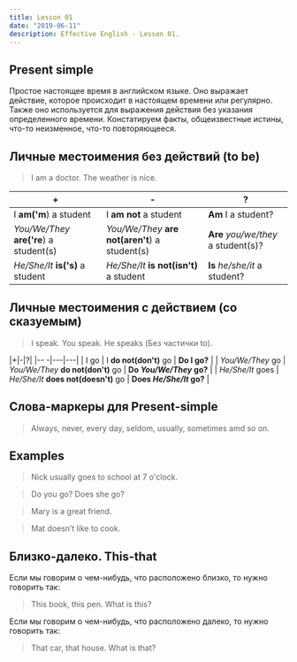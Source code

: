 ```yaml
---
title: Lesson 01
date: "2019-06-11"
description: Effective English - Lesson 01.
---
```


## Present simple
Простое настоящее время в английском языке. Оно выражает действие, которое происходит в настоящем времени или регулярно. Также оно используется для выражения действия без указания определенного времени. Констатируем факты, общеизвестные истины, что-то неизменное, что-то повторяющееся.

## Личные местоимения без действий (to be)
>I am a doctor. The weather is nice.

|+|-|?| 
|---|---|---|
| I **am('m**) a student | I **am not** a student | **Am** I a student? |
| *You/We/They* **are('re**) a student(s)  | *You/We/They* **are not(aren't**) a student(s) | **Are** *you/we/they* a student(s)? |
| *He/She/It* **is('s)** a student | *He/She/It* **is not(isn't)** a student | **Is** *he/she/it* a student?|

## Личные местоимения с действием (со сказуемым)

> I speak. You speak. He speaks (Без частички to).

|+|-|?| 
|-- -|---|---|
| I go | I **do not(don't)** go | **Do I go?** |
| *You/We/They* go | *You/We/They* **do not(don't)** go | **Do *You/We/They* go?** |
| *He/She/It* goes | *He/She/It* **does not(doesn't)** go | **Does *He/She/It* go?** |

## Слова-маркеры для Present-simple

> Always, never, every day, seldom, usually, sometimes amd so on.

## Examples

> Nick usually goes to school at 7 o'clock.

> Do you go? Does she go?

> Mary is a great friend.

> Mat doesn’t like to cook.

## Близко-далеко. This-that

Если мы говорим о чем-нибудь, что расположено близко, то нужно говорить так: 
> This book, this pen. What is this?

Если мы говорим о чем-нибудь, что расположено далеко, то нужно говорить так: 
> That car, that house. What is that?